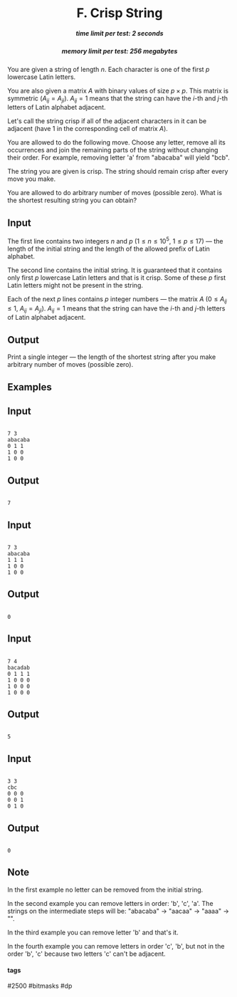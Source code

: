 <h1 style='text-align: center;'> F. Crisp String</h1>

<h5 style='text-align: center;'>time limit per test: 2 seconds</h5>
<h5 style='text-align: center;'>memory limit per test: 256 megabytes</h5>

You are given a string of length $n$. Each character is one of the first $p$ lowercase Latin letters.

You are also given a matrix $A$ with binary values of size $p \times p$. This matrix is symmetric ($A_{ij} = A_{ji}$). $A_{ij} = 1$ means that the string can have the $i$-th and $j$-th letters of Latin alphabet adjacent.

Let's call the string crisp if all of the adjacent characters in it can be adjacent (have 1 in the corresponding cell of matrix $A$).

You are allowed to do the following move. Choose any letter, remove all its occurrences and join the remaining parts of the string without changing their order. For example, removing letter 'a' from "abacaba" will yield "bcb".

The string you are given is crisp. The string should remain crisp after every move you make.

You are allowed to do arbitrary number of moves (possible zero). What is the shortest resulting string you can obtain?

## Input

The first line contains two integers $n$ and $p$ ($1 \le n \le 10^5$, $1 \le p \le 17$) — the length of the initial string and the length of the allowed prefix of Latin alphabet.

The second line contains the initial string. It is guaranteed that it contains only first $p$ lowercase Latin letters and that is it crisp. Some of these $p$ first Latin letters might not be present in the string.

Each of the next $p$ lines contains $p$ integer numbers — the matrix $A$ ($0 \le A_{ij} \le 1$, $A_{ij} = A_{ji}$). $A_{ij} = 1$ means that the string can have the $i$-th and $j$-th letters of Latin alphabet adjacent.

## Output

Print a single integer — the length of the shortest string after you make arbitrary number of moves (possible zero).

## Examples

## Input


```

7 3
abacaba
0 1 1
1 0 0
1 0 0

```
## Output


```

7

```
## Input


```

7 3
abacaba
1 1 1
1 0 0
1 0 0

```
## Output


```

0

```
## Input


```

7 4
bacadab
0 1 1 1
1 0 0 0
1 0 0 0
1 0 0 0

```
## Output


```

5

```
## Input


```

3 3
cbc
0 0 0
0 0 1
0 1 0

```
## Output


```

0

```
## Note

In the first example no letter can be removed from the initial string.

In the second example you can remove letters in order: 'b', 'c', 'a'. The strings on the intermediate steps will be: "abacaba" $\rightarrow$ "aacaa" $\rightarrow$ "aaaa" $\rightarrow$ "".

In the third example you can remove letter 'b' and that's it.

In the fourth example you can remove letters in order 'c', 'b', but not in the order 'b', 'c' because two letters 'c' can't be adjacent.



#### tags 

#2500 #bitmasks #dp 